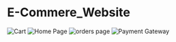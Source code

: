 # E-Commere_Website
![Cart](https://github.com/jainilpatel308/E-Commere_Website/assets/107743635/f562d868-a07b-43b0-a240-021cb4010277)
![Home Page](https://github.com/jainilpatel308/E-Commere_Website/assets/107743635/fa2c70f6-0ed6-49e8-94f7-a45625657edc)
![orders page](https://github.com/jainilpatel308/E-Commere_Website/assets/107743635/f7fa2504-e107-402c-8f89-c362ac6a1ce5)
![Payment Gateway](https://github.com/jainilpatel308/E-Commere_Website/assets/107743635/8cf75944-535f-4567-9f0e-0c1231862854)
